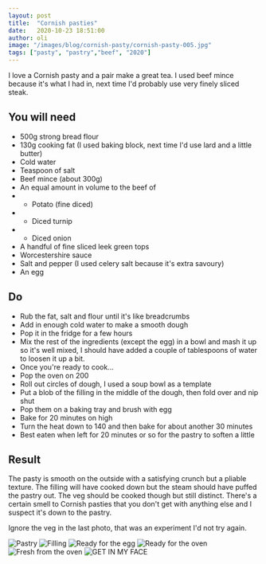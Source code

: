 ```yaml
---
layout: post
title:  "Cornish pasties"
date:   2020-10-23 18:51:00
author: oli
image: "/images/blog/cornish-pasty/cornish-pasty-005.jpg"
tags: ["pasty", "pastry","beef", "2020"]
---
```


I love a Cornish pasty and a pair make a great tea.  I used beef mince because it's what I had in, next time I'd probably use very finely sliced steak.

## You will need

* 500g strong bread flour
* 130g cooking fat (I used baking block, next time I'd use lard and a little butter)
* Cold water
* Teaspoon of salt
* Beef mince (about 300g)
* An equal amount in volume to the beef of
* * Potato (fine diced)
* * Diced turnip
* * Diced onion
* A handful of fine sliced leek green tops
* Worcestershire sauce
* Salt and pepper (I used celery salt because it's extra savoury)
* An egg

## Do

* Rub the fat, salt and flour until it's like breadcrumbs
* Add in enough cold water to make a smooth dough
* Pop it in the fridge for a few hours
* Mix the rest of the ingredients (except the egg) in a bowl and mash it up so it's well mixed, I should have added a couple of tablespoons of water to loosen it up a bit.
* Once you're ready to cook...
* Pop the oven on 200
* Roll out circles of dough, I used a soup bowl as a template
* Put a blob of the filling in the middle of the dough, then fold over and nip shut
* Pop them on a baking tray and brush with egg
* Bake for 20 minutes on high
* Turn the heat down to 140 and then bake for about another 30 minutes
* Best eaten when left for 20 minutes or so for the pastry to soften a little

## Result

The pasty is smooth on the outside with a satisfying crunch but a pliable texture.  The filling will have cooked down but the steam should have puffed the pastry out.  The veg should be cooked though but still distinct.   There's a certain smell to Cornish pasties that you don't get with anything else and I suspect it's down to the pastry.

Ignore the veg in the last photo, that was an experiment I'd not try again.

![Pastry](/images/blog/cornish-pasty/cornish-pasty-001.jpg)
![Filling](/images/blog/cornish-pasty/cornish-pasty-002.jpg)
![Ready for the egg](/images/blog/cornish-pasty/cornish-pasty-003.jpg)
![Ready for the oven](/images/blog/cornish-pasty/cornish-pasty-004.jpg)
![Fresh from the oven](/images/blog/cornish-pasty/cornish-pasty-005.jpg)
![GET IN MY FACE](/images/blog/cornish-pasty/cornish-pasty-006.jpg)
